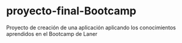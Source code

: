 # proyecto-final-Bootcamp
Proyecto de creación de una aplicación aplicando los conocimientos aprendidos en el Bootcamp de Laner
